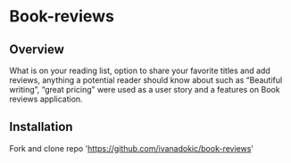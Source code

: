 # Book-reviews
## Overview
What is on your reading list, option to share your favorite titles and add reviews, anything a potential reader should know about such as “Beautiful writing”, “great pricing” were used as a user story and a features on Book reviews application.

## Installation

Fork and clone repo 'https://github.com/ivanadokic/book-reviews'
